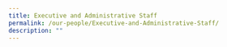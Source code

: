 ```yaml
---
title: Executive and Administrative Staff
permalink: /our-people/Executive-and-Administrative-Staff/
description: ""
---
```

